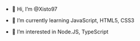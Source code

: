 - 👋 Hi, I’m @Xisto97



- 🌱 I’m currently learning JavaScript, HTML5, CSS3

- 👀 I’m interested in Node.JS, TypeScript
